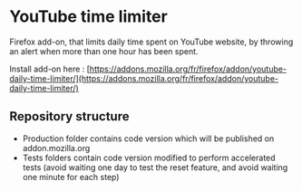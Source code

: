 # YouTube time limiter
Firefox add-on, that limits daily time spent on YouTube website, by throwing an alert when more than one hour has been spent.

Install add-on here : [https://addons.mozilla.org/fr/firefox/addon/youtube-daily-time-limiter/](https://addons.mozilla.org/fr/firefox/addon/youtube-daily-time-limiter/)

## Repository structure

* Production folder contains code version which will be published on addon.mozilla.org
* Tests folders contain code version modified to perform accelerated tests (avoid waiting one day to test the reset feature, and avoid waiting one minute for each step)
